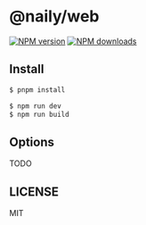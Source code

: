# @naily/web

[![NPM version](https://img.shields.io/npm/v/@naily/web.svg?style=flat)](https://npmjs.org/package/@naily/web)
[![NPM downloads](http://img.shields.io/npm/dm/@naily/web.svg?style=flat)](https://npmjs.org/package/@naily/web)

## Install

```bash
$ pnpm install
```

```bash
$ npm run dev
$ npm run build
```

## Options

TODO

## LICENSE

MIT
